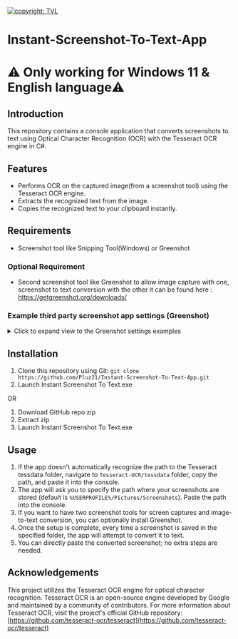 [![copyright: TVL](https://img.shields.io/badge/Copyright-TVL-yellow.svg)](https://pluz21.itch.io/)

# Instant-Screenshot-To-Text-App
# ⚠️ Only working for Windows 11 & English language⚠️

## Introduction
This repository contains a console application that converts screenshots to text using Optical Character Recognition (OCR) with the Tesseract OCR engine in C#.

## Features

- Performs OCR on the captured image(from a screenshot tool) using the Tesseract OCR engine.
- Extracts the recognized text from the image.
- Copies the recognized text to your clipboard instantly.

## Requirements

- Screenshot tool like Snipping Tool(Windows) or Greenshot

### Optional Requirement

- Second screenshot tool like Greenshot to allow image capture with one, screenshot to text conversion with the other
  it can be found here : https://getgreenshot.org/downloads/  
 
### Example third party screenshot app settings (Greenshot)
<details>
<summary>Click to expand view to the Greenshot settings examples </summary>
<img src="https://github.com/Pluz21/Instant-Screenshot-To-Text-App/blob/main/Example_Optimal_Settings/greenshot_general_tab.jpg?raw=true" alt="Greenshot Capture Tab" width="35%"/>
<img src="https://github.com/Pluz21/Instant-Screenshot-To-Text-App/blob/main/Example_Optimal_Settings/greenshot_capture_tab.jpg?raw=true" alt="Greenshot Capture Tab" width="35%"/>
<img src="https://github.com/Pluz21/Instant-Screenshot-To-Text-App/blob/main/Example_Optimal_Settings/greenshot_output_tab.jpg?raw=true" alt="Greenshot Capture Tab" width="35%"/>
<img src="https://github.com/Pluz21/Instant-Screenshot-To-Text-App/blob/main/Example_Optimal_Settings/greenshot_destination_tab.jpg?raw=true" alt="Greenshot Capture Tab" width="35%"/>
</details>




## Installation

1. Clone this repository using Git: `git clone https://github.com/Pluz21/Instant-Screenshot-To-Text-App.git`
2. Launch Instant Screenshot To Text.exe

OR
1. Download GitHub repo zip
2. Extract zip
3. Launch Instant Screenshot To Text.exe

## Usage

1. If the app doesn't automatically recognize the path to the Tesseract tessdata folder, navigate to `Tesseract-OCR/tessdata` folder, copy the path, and paste it into the console.
2. The app will ask you to specify the path where your screenshots are stored (default is `%USERPROFILE%/Pictures/Screenshots`). Paste the path into the console.
3. If you want to have two screenshot tools for screen captures and image-to-text conversion, you can optionally install Greenshot.
4. Once the setup is complete, every time a screenshot is saved in the specified folder, the app will attempt to convert it to text.
5. You can directly paste the converted screenshot; no extra steps are needed.



## Acknowledgements

This project utilizes the Tesseract OCR engine for optical character recognition. Tesseract OCR is an open-source engine developed by Google and maintained by a community of contributors. 
For more information about Tesseract OCR, visit the project's official GitHub repository: [https://github.com/tesseract-ocr/tesseract](https://github.com/tesseract-ocr/tesseract)

